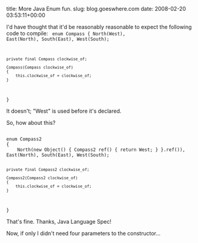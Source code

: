 title: More Java Enum fun.
slug: blog.goeswhere.com
date: 2008-02-20 03:53:11+00:00

I'd have thought that it'd be reasonably reasonable to expect the following code to compile:
<code>
enum Compass
{
	North(West), East(North), South(East), West(South);

	private final Compass clockwise_of;

	Compass(Compass clockwise_of)
	{
		this.clockwise_of = clockwise_of;
	}
}</code>

It doesn't; "West" is used before it's declared.

So, how about this?

<code>
enum Compass2
{
	North(new Object() { Compass2 ref() { return West; } }.ref()), East(North), South(East), West(South);

	private final Compass2 clockwise_of;

	Compass2(Compass2 clockwise_of)
	{
		this.clockwise_of = clockwise_of;
	}
}
</code>

That's fine. Thanks, Java Language Spec!

Now, if only I didn't need four parameters to the constructor...